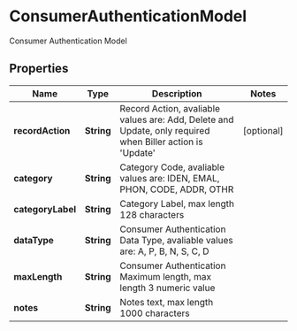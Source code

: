 

# ConsumerAuthenticationModel

Consumer Authentication Model

## Properties

Name | Type | Description | Notes
------------ | ------------- | ------------- | -------------
**recordAction** | **String** | Record Action, avaliable values are: Add, Delete and Update, only required when Biller action is &#39;Update&#39; |  [optional]
**category** | **String** | Category Code, avaliable values are: IDEN, EMAL, PHON, CODE, ADDR, OTHR | 
**categoryLabel** | **String** | Category Label, max length 128 characters | 
**dataType** | **String** | Consumer Authentication Data Type, avaliable values are: A, P, B, N, S, C, D | 
**maxLength** | **String** | Consumer Authentication Maximum length, max length 3 numeric value | 
**notes** | **String** | Notes text, max length 1000 characters | 



